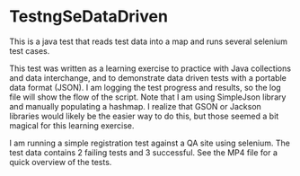 # TestngSeDataDriven
This is a java test that reads test data into a map and runs several selenium test cases. 

This test was written as a learning exercise to practice with Java collections and data interchange, and to demonstrate data driven tests with a portable data format (JSON). I am logging the test progress and results, so the log file will show the flow of the script. Note that I am using SimpleJson library and manually populating a hashmap. I realize that GSON or Jackson libraries would likely be the easier way to do this, but those seemed a bit magical for this learning exercise. 

I am running a simple registration test against a QA site using selenium. The test data contains 2 failing tests and 3 successful. See the MP4 file for a quick overview of the tests.
